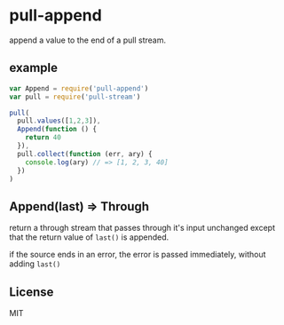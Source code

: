 # pull-append

append a value to the end of a pull stream.

## example

``` js
var Append = require('pull-append')
var pull = require('pull-stream')

pull(
  pull.values([1,2,3]),
  Append(function () {
    return 40
  }),
  pull.collect(function (err, ary) {
    console.log(ary) // => [1, 2, 3, 40]
  })
)
```

## Append(last) => Through

return a through stream that passes through it's input unchanged
except that the return value of `last()` is appended.

if the source ends in an error, the error is passed immediately, without adding `last()`


## License

MIT
